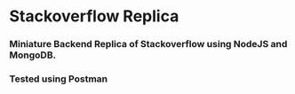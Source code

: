# Stackoverflow Replica
### Miniature Backend Replica of Stackoverflow using NodeJS and MongoDB.
### Tested using Postman
